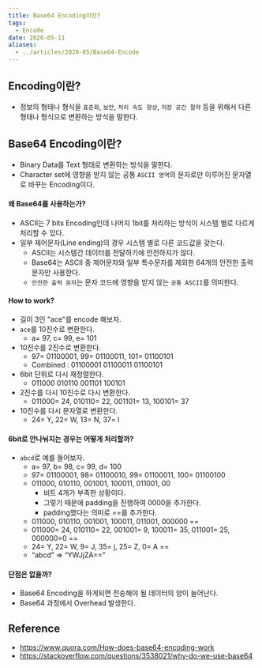 ```yaml
---
title: Base64 Encoding이란?
tags:
  - Encode
date: 2020-05-11
aliases: 
  - ../articles/2020-05/Base64-Encode
---
```


## Encoding이란?
- 정보의 형태나 형식을 `표준화`, `보안`, `처리 속도 향상`, `저장 공간 절약` 등을 위해서 다른 형태나 형식으로 변환하는 방식을 말한다.

## Base64 Encoding이란?
- Binary Data를 Text 형태로 변환하는 방식을 말한다.
- Character set에 영향을 받지 않는 공통 `ASCII 영역`의 문자로만 이루어진 문자열로 바꾸는 Encoding이다.

#### 왜 Base64를 사용하는가?
- ASCII는 7 bits Encoding인데 나머지 1bit를 처리하는 방식이 시스템 별로 다르게 처리할 수 있다.
- 일부 제어문자(Line ending)의 경우 시스템 별로 다른 코드값을 갖는다.
    - ASCII는 시스템간 데이터를 전달하기에 안전하지가 않다.
    - Base64는 ASCII 중 제어문자와 일부 특수문자를 제외한 64개의 안전한 출력 문자만 사용한다.
    - `안전한 출력 문자`는 문자 코드에 영향을 받지 않는 `공통 ASCII`를 의미한다.

#### How to work?
- 길이 3인 "ace"를 encode 해보자.
- `ace`를 10진수로 변환한다.
    - a= 97, c= 99, e= 101
- 10진수를 2진수로 변환한다.
    - 97= 01100001, 99= 01100011, 101= 01100101
    - Combined : 01100001 01100011 01100101
- 6bit 단위로 다시 재정렬한다.
    - 011000 010110 001101 100101
- 2진수를 다시 10진수로 다시 변환한다.
    - 011000= 24, 010110= 22, 001101= 13, 100101= 37
- 10진수를 다시 문자열로 변환한다.
    - 24= Y, 22= W, 13= N, 37= l

#### 6bit로 안나눠지는 경우는 어떻게 처리할까?
- `abcd`로 예를 들어보자.
    - a= 97, b= 98, c= 99, d= 100
    - 97= 01100001, 98= 01100010, 99= 01100011, 100= 01100100
    - 011000, 010110, 001001, 100011, 011001, 00
        - 비트 4개가 부족한 상황이다.
        - 그렇기 때문에 padding을 진행하여 0000을 추가한다.
        - padding했다는 의미로 ==를 추가한다.
    - 011000, 010110, 001001, 100011, 011001, 000000 ==
    - 011000= 24, 010110= 22, 001001= 9, 100011= 35, 011001= 25, 000000=0 ==
    - 24= Y, 22= W, 9= J, 35= j, 25= Z, 0= A ==
    - “abcd” => “YWJjZA==”


#### 단점은 없을까?
- Base64 Encoding을 하게되면 전송해야 될 데이터의 양이 늘어난다.
- Base64 과정에서 Overhead 발생한다.


## Reference
- <https://www.quora.com/How-does-base64-encoding-work>
- <https://stackoverflow.com/questions/3538021/why-do-we-use-base64>
